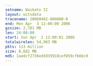 ```yaml
---
setname: Waikato II
layout: witsdata
tracename: 20060402-000000-0
end: Mon Apr  3 12:00:00 2006
gzsize: 2,781 MB
len: 24:00:00
start: Sun Apr  2 12:00:01 2006
totalwirelen: 54,903 MB
pkts: 113 million
size: 8,682 MB
md5: 1aedcf2736ed5835910cef059cf66bc0
---
```

